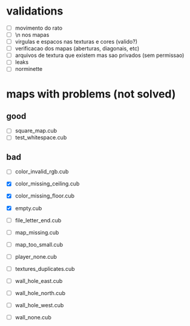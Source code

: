 # validations

- [ ] movimento do rato 
- [ ] \n nos mapas  
- [ ] virgulas e espacos nas texturas e cores (valido?)
- [ ] verificacao dos mapas (aberturas, diagonais, etc)
- [ ] arquivos de textura que existem mas sao privados (sem permissao)
- [ ] leaks 
- [ ] norminette

# maps with problems (not solved)
## good
- [ ] square_map.cub
- [ ] test_whitespace.cub

## bad
- [ ] color_invalid_rgb.cub
- [x] color_missing_ceiling.cub
- [x] color_missing_floor.cub
- [x] empty.cub
- [ ] file_letter_end.cub
- [ ] map_missing.cub
- [ ] map_too_small.cub
- [ ] player_none.cub
- [ ] textures_duplicates.cub
- [ ] wall_hole_east.cub
- [ ] wall_hole_north.cub
- [ ] wall_hole_west.cub
- [ ] wall_none.cub



